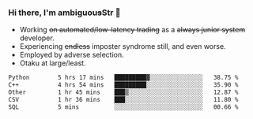 ### Hi there, I'm ambiguou~~s~~Str 👋

<!--
**ambiguoustexture/ambiguoustexture** is a ✨ _special_ ✨ repository because its `README.md` (this file) appears on your GitHub profile.

Here are some ideas to get you started:
-->
- Working ~~on automated/low-latency trading~~ as a ~~always junior system~~ developer.
- Experiencing ~~endless~~ imposter syndrome still, and even worse.
- Employed by adverse selection.
- Otaku at large/least.

<!--START_SECTION:waka-->

```txt
Python        5 hrs 17 mins   █████████▓░░░░░░░░░░░░░░░   38.75 %
C++           4 hrs 54 mins   █████████░░░░░░░░░░░░░░░░   35.90 %
Other         1 hr 45 mins    ███▒░░░░░░░░░░░░░░░░░░░░░   12.87 %
CSV           1 hr 36 mins    ███░░░░░░░░░░░░░░░░░░░░░░   11.80 %
SQL           5 mins          ░░░░░░░░░░░░░░░░░░░░░░░░░   00.66 %
```

<!--END_SECTION:waka-->
